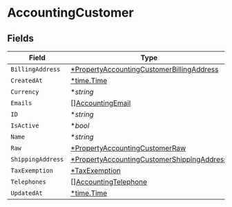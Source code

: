 # AccountingCustomer


## Fields

| Field                                                                                                          | Type                                                                                                           | Required                                                                                                       | Description                                                                                                    |
| -------------------------------------------------------------------------------------------------------------- | -------------------------------------------------------------------------------------------------------------- | -------------------------------------------------------------------------------------------------------------- | -------------------------------------------------------------------------------------------------------------- |
| `BillingAddress`                                                                                               | [*PropertyAccountingCustomerBillingAddress](../../models/shared/propertyaccountingcustomerbillingaddress.md)   | :heavy_minus_sign:                                                                                             | N/A                                                                                                            |
| `CreatedAt`                                                                                                    | [*time.Time](https://pkg.go.dev/time#Time)                                                                     | :heavy_minus_sign:                                                                                             | N/A                                                                                                            |
| `Currency`                                                                                                     | **string*                                                                                                      | :heavy_minus_sign:                                                                                             | N/A                                                                                                            |
| `Emails`                                                                                                       | [][AccountingEmail](../../models/shared/accountingemail.md)                                                    | :heavy_minus_sign:                                                                                             | N/A                                                                                                            |
| `ID`                                                                                                           | **string*                                                                                                      | :heavy_minus_sign:                                                                                             | N/A                                                                                                            |
| `IsActive`                                                                                                     | **bool*                                                                                                        | :heavy_minus_sign:                                                                                             | N/A                                                                                                            |
| `Name`                                                                                                         | **string*                                                                                                      | :heavy_minus_sign:                                                                                             | N/A                                                                                                            |
| `Raw`                                                                                                          | [*PropertyAccountingCustomerRaw](../../models/shared/propertyaccountingcustomerraw.md)                         | :heavy_minus_sign:                                                                                             | N/A                                                                                                            |
| `ShippingAddress`                                                                                              | [*PropertyAccountingCustomerShippingAddress](../../models/shared/propertyaccountingcustomershippingaddress.md) | :heavy_minus_sign:                                                                                             | N/A                                                                                                            |
| `TaxExemption`                                                                                                 | [*TaxExemption](../../models/shared/taxexemption.md)                                                           | :heavy_minus_sign:                                                                                             | N/A                                                                                                            |
| `Telephones`                                                                                                   | [][AccountingTelephone](../../models/shared/accountingtelephone.md)                                            | :heavy_minus_sign:                                                                                             | N/A                                                                                                            |
| `UpdatedAt`                                                                                                    | [*time.Time](https://pkg.go.dev/time#Time)                                                                     | :heavy_minus_sign:                                                                                             | N/A                                                                                                            |